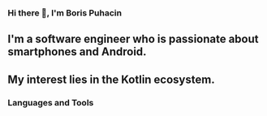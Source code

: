 ### Hi there 👋, I'm Boris Puhacin
<h2>I'm a software engineer who is passionate about smartphones and Android.</h2>
<h2>My interest lies in the Kotlin ecosystem.</h2>

### Languages and Tools

